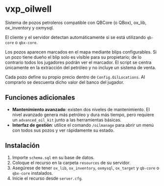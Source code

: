 # vxp_oilwell

Sistema de pozos petroleros compatible con QBCore (o QBox), ox_lib, ox_inventory y oxmysql.

El cliente y el servidor detectan automáticamente si se está utilizando `qb-core` o `qbx-core`.


Los pozos aparecen marcados en el mapa mediante blips configurables. Si un pozo tiene dueño el blip solo es visible para su propietario; de lo contrario todos los jugadores podrán ver el marcador. El script se centra únicamente en la extracción del petróleo y no incluye un sistema de venta.

Cada pozo define su propio precio dentro de `Config.OilLocations`. Al comprarlo se descuenta dicho valor del banco del jugador.

## Funciones adicionales

- **Mantenimiento avanzado**: existen dos niveles de mantenimiento. El nivel avanzado genera más petróleo y dura más tiempo, pero requiere un `advanced_oil_kit` junto a las herramientas básicas.
- **Interfaz de gestión**: utilice el comando `/oilmanage` para abrir un menú con todos sus pozos y ver rápidamente su estado.

## Instalación

1. Importe `schema.sql` en su base de datos.
2. Coloque el recurso en la carpeta `resources` de su servidor.
3. Asegúrese de tener `ox_lib`, `ox_inventory`, `oxmysql`, `ox_target` y `qb-core` o `qbx-core` instalados.
4. Inicie el recurso desde `server.cfg`.

